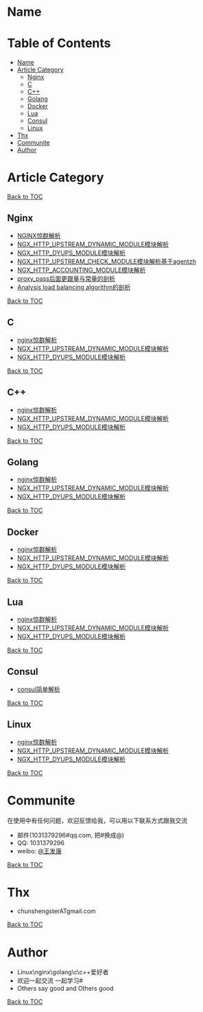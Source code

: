 Name
====



Table of Contents
=================

* [Name](#name)
* [Article Category](#article-category)
    * [Nginx](#nginx)
    * [C](#c)
    * [C++](#c++)
    * [Golang](#golang)
    * [Docker](#docker)
    * [Lua](#lua)
    * [Consul](#consul)
    * [Linux](#linux)
* [Thx](#thx)
* [Communite](#communite)
* [Author](#author)



Article Category
========
[Back to TOC](#table-of-contents)

Nginx
-------------
* [NGINX惊群解析](http://wangfakang.github.io/sky0)
* [NGX_HTTP_UPSTREAM_DYNAMIC_MODULE模块解析](http://wangfakang.github.io/sky1)
* [NGX_HTTP_DYUPS_MODULE模块解析](http://wangfakang.github.io/sky2)
* [NGX_HTTP_UPSTREAM_CHECK_MODULE模块解析基于agentzh](http://wangfakang.github.io/sky3)
* [NGX_HTTP_ACCOUNTING_MODULE模块解析](http://wangfakang.github.io/sky4)
* [proxy_pass后面更跟量与常量的剖析](http://wangfakang.github.io/sky5)
* [Analysis load balancing algorithm的剖析](http://wangfakang.github.io/sky6)

[Back to TOC](#table-of-contents)

C
-------------
* [nginx惊群解析](http://wangfakang.github.io/sky0)
* [NGX_HTTP_UPSTREAM_DYNAMIC_MODULE模块解析](http://wangfakang.github.io/sky1)
* [NGX_HTTP_DYUPS_MODULE模块解析](http://wangfakang.github.io/sky2)

[Back to TOC](#table-of-contents)

C++
-------------
* [nginx惊群解析](http://wangfakang.github.io/sky0)
* [NGX_HTTP_UPSTREAM_DYNAMIC_MODULE模块解析](http://wangfakang.github.io/sky1)
* [NGX_HTTP_DYUPS_MODULE模块解析](http://wangfakang.github.io/sky2)

[Back to TOC](#table-of-contents)

Golang
-------------
* [nginx惊群解析](http://wangfakang.github.io/sky0)
* [NGX_HTTP_UPSTREAM_DYNAMIC_MODULE模块解析](http://wangfakang.github.io/sky1)
* [NGX_HTTP_DYUPS_MODULE模块解析](http://wangfakang.github.io/sky2)

[Back to TOC](#table-of-contents)

Docker
-------------
* [nginx惊群解析](http://wangfakang.github.io/sky0)
* [NGX_HTTP_UPSTREAM_DYNAMIC_MODULE模块解析](http://wangfakang.github.io/sky1)
* [NGX_HTTP_DYUPS_MODULE模块解析](http://wangfakang.github.io/sky2)

[Back to TOC](#table-of-contents)


Lua
-------------
* [nginx惊群解析](http://wangfakang.github.io/sky0)
* [NGX_HTTP_UPSTREAM_DYNAMIC_MODULE模块解析](http://wangfakang.github.io/sky1)
* [NGX_HTTP_DYUPS_MODULE模块解析](http://wangfakang.github.io/sky2)

[Back to TOC](#table-of-contents)

Consul
-------------
* [consul简单解析](http://wangfakang.github.io/consul0)

[Back to TOC](#table-of-contents)


Linux
-------------
* [nginx惊群解析](http://wangfakang.github.io/sky0)
* [NGX_HTTP_UPSTREAM_DYNAMIC_MODULE模块解析](http://wangfakang.github.io/sky1)
* [NGX_HTTP_DYUPS_MODULE模块解析](http://wangfakang.github.io/sky2)

[Back to TOC](#table-of-contents)



Communite  
====
 
在使用中有任何问题，欢迎反馈给我，可以用以下联系方式跟我交流

* 邮件(1031379296#qq.com, 把#换成@)
* QQ: 1031379296
* weibo: [@王发康](http://weibo.com/u/2786211992/home)

[Back to TOC](#table-of-contents)



Thx
====

* chunshengsterATgmail.com

[Back to TOC](#table-of-contents)


Author
====
* Linux\nginx\golang\c\c++爱好者
* 欢迎一起交流  一起学习# 
* Others say good and Others good

[Back to TOC](#table-of-contents)

